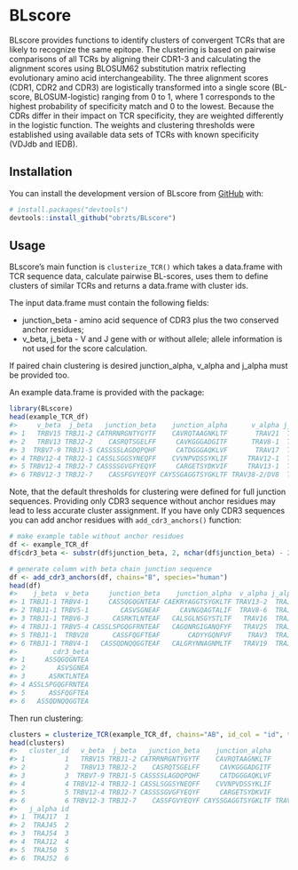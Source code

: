 
<!-- README.md is generated from README.Rmd. Please edit that file -->

# BLscore

<!-- badges: start -->
<!-- badges: end -->

BLscore provides functions to identify clusters of convergent TCRs that
are likely to recognize the same epitope. The clustering is based on
pairwise comparisons of all TCRs by aligning their CDR1-3 and
calculating the alignment scores using BLOSUM62 substitution matrix
reflecting evolutionary amino acid interchangeability. The three
alignment scores (CDR1, CDR2 and CDR3) are logistically transformed into
a single score (BL-score, BLOSUM-logistic) ranging from 0 to 1, where 1
corresponds to the highest probability of specificity match and 0 to the
lowest. Because the CDRs differ in their impact on TCR specificity, they
are weighted differently in the logistic function. The weights and
clustering thresholds were established using available data sets of TCRs
with known specificity (VDJdb and IEDB).

## Installation

You can install the development version of BLscore from
[GitHub](https://github.com/) with:

``` r
# install.packages("devtools")
devtools::install_github("obrzts/BLscore")
```

## Usage

BLscore’s main function is `clusterize_TCR()` which takes a data.frame
with TCR sequence data, calculate pairwise BL-scores, uses them to
define clusters of similar TCRs and returns a data.frame with cluster
ids.

The input data.frame must contain the following fields:

-   junction_beta - amino acid sequence of CDR3 plus the two conserved
    anchor residues;
-   v_beta, j_beta - V and J gene with or without allele; allele
    information is not used for the score calculation.

If paired chain clustering is desired junction_alpha, v_alpha and
j_alpha must be provided too.

An example data.frame is provided with the package:

``` r
library(BLscore)
head(example_TCR_df)
#>     v_beta  j_beta   junction_beta    junction_alpha      v_alpha j_alpha id
#> 1   TRBV15 TRBJ1-2 CATRRNRGNTYGYTF    CAVRQTAAGNKLTF       TRAV21  TRAJ17  1
#> 2   TRBV13 TRBJ2-2    CASRQTSGELFF     CAVKGGGADGITF      TRAV8-1  TRAJ45  2
#> 3  TRBV7-9 TRBJ1-5 CASSSSLAGDQPQHF     CATDGGGAQKLVF       TRAV17  TRAJ54  3
#> 4 TRBV12-4 TRBJ2-1 CASSLSGGSYNEQFF    CVVNPVDSSYKLIF     TRAV12-1  TRAJ12  4
#> 5 TRBV12-4 TRBJ2-7 CASSSSGVGFYEQYF     CARGETSYDKVIF     TRAV13-1  TRAJ50  5
#> 6 TRBV12-3 TRBJ2-7    CASSFGVYEQYF CAYSSGAGGTSYGKLTF TRAV38-2/DV8  TRAJ52  6
```

Note, that the default thresholds for clustering were defined for full
junction sequences. Providing only CDR3 sequence without anchor residues
may lead to less accurate cluster assignment. If you have only CDR3
sequences you can add anchor residues with `add_cdr3_anchors()`
function:

``` r
# make example table without anchor residues
df <- example_TCR_df
df$cdr3_beta <- substr(df$junction_beta, 2, nchar(df$junction_beta) - 2)

# generate column with beta chain junction sequence
df <- add_cdr3_anchors(df, chains="B", species="human")
head(df)
#>    j_beta  v_beta     junction_beta    junction_alpha  v_alpha j_alpha  id
#> 1 TRBJ1-1 TRBV4-1     CASSQGQGNTEAF CAEKRYAGGTSYGKLTF TRAV13-2  TRAJ52  45
#> 2 TRBJ1-1 TRBV5-1        CASVSGNEAF     CAVNGQAGTALIF  TRAV8-6  TRAJ15 786
#> 3 TRBJ1-1 TRBV6-3      CASRKTLNTEAF   CALSGLNSGYSTLTF   TRAV16  TRAJ11  96
#> 4 TRBJ1-1 TRBV5-4 CASSLSPGQGFRNTEAF   CAGQNRGIGANQFYF   TRAV25  TRAJ49  61
#> 5 TRBJ1-1  TRBV28      CASSFQGFTEAF       CADYYGQNFVF    TRAV3  TRAJ26 766
#> 6 TRBJ1-1 TRBV4-1   CASSQDNQQGGTEAF   CALGRYNNAGNMLTF   TRAV19  TRAJ39 813
#>         cdr3_beta
#> 1     ASSQGQGNTEA
#> 2        ASVSGNEA
#> 3      ASRKTLNTEA
#> 4 ASSLSPGQGFRNTEA
#> 5      ASSFQGFTEA
#> 6   ASSQDNQQGGTEA
```

Then run clustering:

``` r
clusters = clusterize_TCR(example_TCR_df, chains="AB", id_col = "id", tmp_folder=".", ncores=4)
head(clusters)
#>   cluster_id   v_beta  j_beta   junction_beta    junction_alpha      v_alpha
#> 1          1   TRBV15 TRBJ1-2 CATRRNRGNTYGYTF    CAVRQTAAGNKLTF       TRAV21
#> 2          2   TRBV13 TRBJ2-2    CASRQTSGELFF     CAVKGGGADGITF      TRAV8-1
#> 3          3  TRBV7-9 TRBJ1-5 CASSSSLAGDQPQHF     CATDGGGAQKLVF       TRAV17
#> 4          4 TRBV12-4 TRBJ2-1 CASSLSGGSYNEQFF    CVVNPVDSSYKLIF     TRAV12-1
#> 5          5 TRBV12-4 TRBJ2-7 CASSSSGVGFYEQYF     CARGETSYDKVIF     TRAV13-1
#> 6          6 TRBV12-3 TRBJ2-7    CASSFGVYEQYF CAYSSGAGGTSYGKLTF TRAV38-2/DV8
#>   j_alpha id
#> 1  TRAJ17  1
#> 2  TRAJ45  2
#> 3  TRAJ54  3
#> 4  TRAJ12  4
#> 5  TRAJ50  5
#> 6  TRAJ52  6
```
